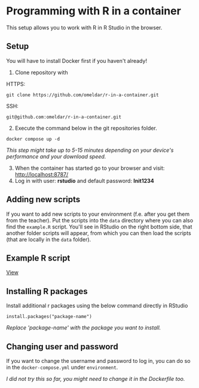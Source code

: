 # Programming with R in a container

This setup allows you to work with R in R Studio in the browser.

## Setup

You will have to install Docker first if you haven't already!

1. Clone repository with

HTTPS:

```
git clone https://github.com/omeldar/r-in-a-container.git
```

SSH:

```
git@github.com:omeldar/r-in-a-container.git
```

2. Execute the command below in the git repositories folder.

```
docker compose up -d
```

_This step might take up to 5-15 minutes depending on your device's performance and your download speed._

3. When the container has started go to your browser and visit: [http://localhost:8787/](http://localhost:8787/)
4. Log in with user: **rstudio** and default password: **Init1234**

## Adding new scripts

If you want to add new scripts to your environment (f.e. after you get them from the teacher). Put the scripts into the `data` directory where you can also find the `example.R` script. You'll see in RStudio on the right bottom side, that another folder scripts will appear, from which you can then load the scripts (that are locally in the `data` folder).

## Example R script

[View](example.R)

## Installing R packages

Install additional r packages using the below command directly in RStudio

```
install.packages("package-name")
```

_Replace 'package-name' with the package you want to install._

## Changing user and password

If you want to change the username and password to log in, you can do so in the `docker-compose.yml` under `environment`.

_I did not try this so far, you might need to change it in the Dockerfile too._
